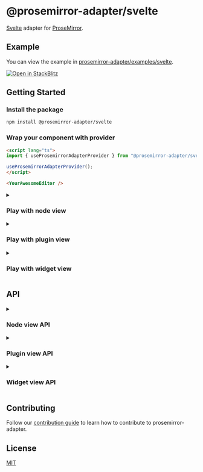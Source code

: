 # @prosemirror-adapter/svelte

[Svelte](https://svelte.dev/) adapter for [ProseMirror](https://prosemirror.net/).

## Example

You can view the example in [prosemirror-adapter/examples/svelte](../../examples/svelte/).

[![Open in StackBlitz](https://developer.stackblitz.com/img/open_in_stackblitz.svg)](https://stackblitz.com/github/Saul-Mirone/prosemirror-adapter/tree/main/examples/svelte)

## Getting Started

### Install the package

```bash
npm install @prosemirror-adapter/svelte
```

### Wrap your component with provider

```html
<script lang="ts">
import { useProsemirrorAdapterProvider } from "@prosemirror-adapter/svelte";

useProsemirrorAdapterProvider();
</script>

<YourAwesomeEditor />
```

<details>

<summary>

### Play with node view

</summary>

In this section we will implement a node view for paragraph node.

#### Build component for [node view](https://prosemirror.net/docs/ref/#view.NodeView)

```html
<script lang="ts">
import { useNodeViewContext } from "@prosemirror-adapter/svelte";
let selected = false;

const contentRef = useNodeViewContext('contentRef');
const selectedStore = useNodeViewContext('selected');
selectedStore.subscribe((value) => {
  selected = value;
})

</script>

<div use:contentRef class:selected={selected} />

<style>
.selected {
  outline: blue solid 1px;
}
</style>
```

#### Bind node view components with prosemirror

```html
<script lang="ts">
import { useNodeViewFactory } from '@prosemirror-adapter/svelte'
import Paragraph from './Paragraph.svelte'

const nodeViewFactory = useNodeViewFactory()

const editor = (element: HTMLElement) => {
  const editorView = new EditorView(element, {
    state: YourProsemirrorEditorState,
    nodeViews: {
      paragraph: nodeViewFactory({
        component: Paragraph,
        // Optional: add some options
        as: 'div',
        contentAs: 'p',
      }),
    },
  })
}
</script>

<div use:editor />
```

🚀 Congratulations! You have built your first svelte node view with prosemirror-adapter.

</details>

<details>

<summary>

### Play with plugin view

</summary>

In this section we will implement a plugin view that will display the size of the document.

#### Build component for [plugin view](https://prosemirror.net/docs/ref/#state.PluginView)

```html
<script lang="ts">
import { usePluginViewContext } from '@prosemirror-adapter/svelte'
const viewStore = usePluginViewContext('view');
let size = 0;

viewStore.subscribe(view => {
  size = view.state.doc.nodeSize;
})
</script>

<div>Size for document: { size }</div>
```

#### Bind plugin view components with prosemirror

```html
<script lang="ts">
import { usePluginViewFactory } from '@prosemirror-adapter/svelte'
import { Plugin } from 'prosemirror-state'
import Size from './Size.svelte'

const pluginViewFactory = usePluginViewFactory()

const editor = (element: HTMLElement) => {
  const editorView = new EditorView(element, {
    state: EditorState.create({
      schema: YourProsemirrorSchema,
      plugins: [
        new Plugin({
          view: pluginViewFactory({
            component: Size,
          }),
        }),
      ]
    })
  })
}
</script>

<div use:editor />
```

🚀 Congratulations! You have built your first svelte plugin view with prosemirror-adapter.

</details>

<details>

<summary>

### Play with widget view

</summary>

In this section we will implement a widget view that will add hashes for heading when selected.

#### Build component for [widget decoration view](https://prosemirror.net/docs/ref/#view.Decoration%5Ewidget)

```html
<script lang="ts">
  import { useWidgetViewContext } from '@prosemirror-adapter/svelte'

  const spec = useWidgetViewContext('spec')
  const level = spec?.level
  const hashes = Array(level || 0).fill('#').join('')
</script>

<span class="hash">{hashes}</span>

<style>
  .hash {
    color: blue;
    margin-right: 6px;
  }
</style>
```

#### Bind widget view components with prosemirror

```html
<script lang="ts">
import { useWidgetViewFactory } from '@prosemirror-adapter/svelte'
import { Plugin } from 'prosemirror-state'
import Hashes from './Hashes.svelte'

const widgetViewFactory = useWidgetViewFactory()

const editor = (element: HTMLElement) => {
  const getHashWidget = widgetViewFactory({
    as: 'i',
    component: Hashes,
  })

  const editorView = new EditorView(element, {
    state: EditorState.create({
      schema: YourProsemirrorSchema,
      plugins: [
        new Plugin({
          props: {
            decorations(state) {
              const { $from } = state.selection
              const node = $from.node()
              if (node.type.name !== 'heading')
                return DecorationSet.empty

              const widget = getHashWidget($from.before() + 1, {
                side: -1,
                level: node.attrs.level,
              })

              return DecorationSet.create(state.doc, [widget])
            },
          },
        }),
      ]
    })
  })
}
</script>

<div use:editor />
```

🚀 Congratulations! You have built your first svelte widget view with prosemirror-adapter.

</details>

## API

<details>

<summary>

### Node view API

</summary>

#### useNodeViewFactory: () => (options: NodeViewFactoryOptions) => NodeView

```ts

type DOMSpec = string | HTMLElement | ((node: Node) => HTMLElement)

interface NodeViewFactoryOptions {
  // Component
  component: SvelteComponent

  // The DOM element to use as the root node of the node view.
  as?: DOMSpec
  // The DOM element that contains the content of the node.
  contentAs?: DOMSpec

  // Overrides: this part is equal to properties of [NodeView](https://prosemirror.net/docs/ref/#view.NodeView)
  update?: (node: Node, decorations: readonly Decoration[], innerDecorations: DecorationSource) => boolean | void
  ignoreMutation?: (mutation: MutationRecord) => boolean | void
  selectNode?: () => void
  deselectNode?: () => void
  setSelection?: (anchor: number, head: number, root: Document | ShadowRoot) => void
  stopEvent?: (event: Event) => boolean
  destroy?: () => void

  // Called when the node view is updated.
  onUpdate?: () => void
}
```

#### useNodeViewContext: () => NodeViewContext

```ts

interface NodeViewContext {
  // The DOM element that contains the content of the node.
  contentRef: NodeViewContentRef

  // The prosemirror editor view.
  view: EditorView

  // Get prosemirror position of current node view.
  getPos: () => number | undefined

  // Set node.attrs of current node.
  setAttrs: (attrs: Attrs) => void

  // The prosemirror node for current node.
  node: Writable<Node>

  // The prosemirror decorations for current node.
  decorations: Writable<readonly Decoration[]>

  // The prosemirror inner decorations for current node.
  innerDecorations: Writable<DecorationSource>

  // Whether the node is selected.
  selected: Writable<boolean>
}
```

</details>

<details>

<summary>

### Plugin view API

</summary>

#### usePluginViewFactory: () => (options: PluginViewFactoryOptions) => PluginView

```ts

interface PluginViewFactoryOptions {
  // Component
  component: SvelteComponent

  // The DOM element to use as the root node of the plugin view.
  // The `viewDOM` here means `EditorState.view.dom`.
  // By default, it will be `EditorState.view.dom.parentElement`.
  root?: (viewDOM: HTMLElement) => HTMLElement

  // Overrides: this part is equal to properties of [PluginView](https://prosemirror.net/docs/ref/#state.PluginView)
  update?: (view: EditorView, prevState: EditorState) => void
  destroy?: () => void
}
```

#### usePluginViewContext: () => PluginViewContext

```ts

interface PluginViewContext {
  // The prosemirror editor view.
  view: Writable<EditorView>

  // The previously prosemirror editor state.
  // Will be `undefined` when the plugin view is created.
  prevState: Writable<EditorState | undefined>
}
```

</details>

<details>

<summary>

### Widget view API

</summary>

#### useWidgetViewFactory: () => (options: WidgetViewFactoryOptions) => WidgetDecorationFactory

```ts

type WidgetDecorationFactory = (pos: number, spec?: WidgetDecorationSpec) => Decoration

interface WidgetViewFactoryOptions {
  // Component
  component: SvelteComponent

  // The DOM element to use as the root node of the widget view.
  as: string | HTMLElement
}
```


#### useWidgetViewContext: () => WidgetViewContext

```ts

interface WidgetViewContext {
  // The prosemirror editor view.
  view: EditorView

  // Get the position of the widget.
  getPos: () => number | undefined

  // Get the [spec](https://prosemirror.net/docs/ref/#view.Decoration^widget^spec) of the widget.
  spec?: WidgetDecorationSpec
}
```

</details>

## Contributing

Follow our [contribution guide](../../CONTRIBUTING.md) to learn how to contribute to prosemirror-adapter.

## License

[MIT](../../LICENSE)
